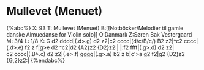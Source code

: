 # Mullevet (Menuet)

{%abc%}
X: 93
T: Mullevet (Menuet)
B:[[Notböcker/Melodier til gamle danske Almuedanse for Violin solo]]
O:Danmark
Z:Søren Bak Vestergaard
M: 3/4
L: 1/8
K: G
d2 dddd|(.d>.g) d2 z2|c2 cccc|(d/c/B/c/) B2 z2|^c2 cccc|\
(.d>.e) f2 z f|g>e d2 ^c2|d2 {A2}z2 {D2}z2:| |:f2 ffff|(.g>.d) d2 z2|\
c2 cccc|(.B>.c) d2 z2|(.e>.f) gggg|(.g>.a) b2 z b|c'>a g2 f2|g2 {D2}z2 {G,2}z2:|
{%endabc%}
